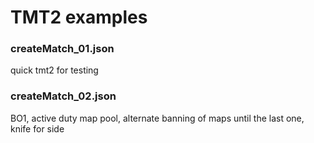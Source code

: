 # TMT2 examples

### createMatch_01.json

quick tmt2 for testing

### createMatch_02.json

BO1, active duty map pool, alternate banning of maps until the last one, knife for side

